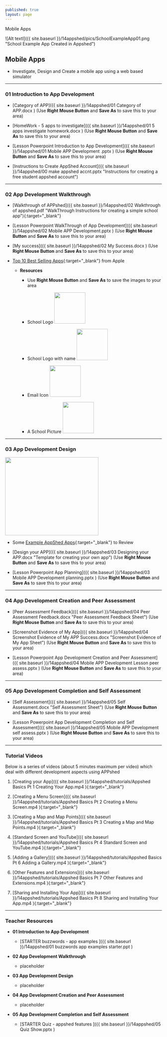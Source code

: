 ```yaml
---
published: true
layout: page
---
```

 Mobile Apps

![Alt textl]({{ site.baseurl }}/14appshed/pics/SchoolExampleApp01.png "School Example App Created in Appshed")

## Mobile Apps

- Investigate, Design and Create a mobile app using a web based simulator

___

### **01 Introduction to App Development**


* [Category of APP]({{ site.baseurl }}/14appshed/01 Category of APP.docx )  (Use **Right Mouse Button** and **Save As** to save this to your area)

* [HomeWork - 5 apps to investigate]({{ site.baseurl }}/14appshed/01 5 apps investigate homework.docx )  (Use **Right Mouse Button** and **Save As** to save this to your area)

* [Lesson Powerpoint Introduction to App Development]({{ site.baseurl }}/14appshed/01 Mobile APP Development .pptx ) (Use **Right Mouse Button** and **Save As** to save this to your area)

* [Instructions to Create AppShed Account]({{ site.baseurl }}/14appshed/00 make appshed accnt.pptx "Instructions for creating a free student appshed account")

___

### **02 App Development Walkthrough**

* [Walkthrough of APPshed]({{ site.baseurl }}/14appshed/02 Walkthrough of appshed.pdf "WalkThrough Instructions for creating a simple school app"){:target="_blank"}

* [Lesson Powerpoint WalkThrough of App Development]({{ site.baseurl }}/14appshed/02  Mobile APP Development.pptx ) (Use **Right Mouse Button** and **Save As** to save this to your area)

* [My success]({{ site.baseurl }}/14appshed/02 My Success.docx ) (Use **Right Mouse Button** and **Save As** to save this to your area)

* [Top 10 Best Selling Apps](http://hereisthecity.com/en-gb/2013/07/09/apple-reveals-all-time-best-selling-apps/page/1/ " "){:target="_blank"} from Apple

	- **Resources**

		- Use **Right Mouse Button** and **Save As** to save the images to your area

		- School Logo <img src = "{{ site.baseurl }}/14appshed/pics/schoollogo.png"  width="100" height="100" />

		- School Logo with name <img src = "{{ site.baseurl }}/14appshed/pics/schoollogoandname.png"  width="100" height="100" />
		- Email Icon <img src = "{{ site.baseurl }}/14appshed/pics/email icon.png"  width="100" height="100" />
		- A School Picture <img src = "{{ site.baseurl }}/14appshed/pics/schoolpicture.jpg"  width="100" height="100" />

___

### **03 App Development Design**

<img src = "{{ site.baseurl }}/14appshed/pics/AppshedGalleryExamples.png"  width="300" height="250" />

* Some [Example AppShed Apps](http://http://appshed.com/appbuilder/academy/appsgallery "Have a look at some AppShed apps that other people have created"){:target="_blank"} to Review

* [Design your APP]({{ site.baseurl }}/14appshed/03 Designing your APP.docx "Template for creating your own app") (Use **Right Mouse Button** and **Save As** to save this to your area)

* [Lesson Powerpoint App Planning]({{ site.baseurl }}/14appshed/03 Mobile APP Development  planning.pptx ) (Use **Right Mouse Button** and **Save As** to save this to your area)

___

### **04 App Development Creation and Peer Assessment**

* [Peer Assessment Feedback]({{ site.baseurl }}/14appshed/04 Peer Assessment Feedback.docx "Peer Assessment Feedback Sheet") (Use **Right Mouse Button** and **Save As** to save this to your area)

* [Screenshot Evidence of My App]({{ site.baseurl }}/14appshed/04 Screenshot Evidence of My APP Success.docx "Screenshot Evidence of My App Sheet") (Use **Right Mouse Button** and **Save As** to save this to your area)

* [Lesson Powerpoint App Development Creation and Peer Assessment]({{ site.baseurl }}/14appshed/04 Mobile APP Development Lesson peer assess.pptx ) (Use **Right Mouse Button** and **Save As** to save this to your area)

___

### **05 App Development Completion and Self Assessment**

* [Self Assessment]({{ site.baseurl }}/14appshed/05 Self Assessment.docx "Self Assessment Sheet") (Use **Right Mouse Button** and **Save As** to save this to your area)

* [Lesson Powerpoint App Development Completion and Self Assessment]({{ site.baseurl }}/14appshed/05  Mobile APP Development  self assess.pptx ) (Use **Right Mouse Button** and **Save As** to save this to your area)

___

### Tutorial Videos

Below is a series of videos (about 5 minutes maximum per video) which deal with different development aspects using APPshed

1. [Creating your App]({{ site.baseurl }}/14appshed/tutorials/Appshed Basics Pt 1 Creating Your App.mp4 ){:target="_blank"}

1. [Creating a Menu Screen]({{ site.baseurl }}/14appshed/tutorials/Appshed Basics Pt 2 Creating a Menu Screen.mp4 ){:target="_blank"}

1. [Creating a Map and Map Points]({{ site.baseurl }}/14appshed/tutorials/Appshed Basics Pt 3 Creating a Map and Map Points.mp4 ){:target="_blank"}

1. [Standard Screen and YouTube]({{ site.baseurl }}/14appshed/tutorials/Appshed Basics Pt 4 Standard Screen and YouTube.mp4 ){:target="_blank"}

1. [Adding a Gallery]({{ site.baseurl }}/14appshed/tutorials/Appshed Basics Pt 6  Adding a Gallery.mp4 ){:target="_blank"}

1. [Other Features and Extensions]({{ site.baseurl }}/14appshed/tutorials/Appshed Basics Pt 7 Other Features and Extensions.mp4 ){:target="_blank"}

1. [Sharing and Installing Your App]({{ site.baseurl }}/14appshed/tutorials/Appshed Basics Pt 8 Sharing and Installing Your App.mp4 ){:target="_blank"}

___

### **Teacher Resources**

* **01 Introduction to App Development**

	- [STARTER buzzwords - app examples ]({{ site.baseurl }}/14appshed/01 buzzwords app examples starter.ppt )

* **02 App Development Walkthrough**

	- placeholder

* **03 App Development Design**

	- placeholder

* **04 App Development Creation and Peer Assessment**

	- placeholder

* **05 App Development Completion and Self Assessment**

	- [STARTER Quiz - appshed features ]({{ site.baseurl }}/14appshed/05 Quiz Show.pptx )









